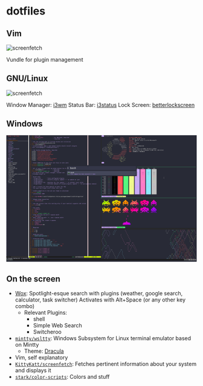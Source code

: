 # dotfiles

## Vim
![screenfetch](https://raw.githubusercontent.com/thisisshi/dotfiles/master/screenfetch-vim.png)

Vundle for plugin management

## GNU/Linux
![screenfetch](https://raw.githubusercontent.com/thisisshi/dotfiles/master/screenfetch-linux.png)

Window Manager: [i3wm](http://i3wm.org/)
Status Bar: [i3status](https://i3wm.org/i3status/)
Lock Screen: [betterlockscreen](https://github.com/pavanjadhaw/betterlockscreen)

## Windows

![screenfetch](https://raw.githubusercontent.com/thisisshi/dotfiles/master/screenfetch-win.png)

## On the screen
- [Wox](http://www.getwox.com/): Spotlight-esque search with plugins (weather, google search, calculator, task switcher) Activates with Alt+Space (or any other key combo)
  - Relevant Plugins:
    - shell
    - Simple Web Search
    - Switcheroo
- [`mintty/wsltty`](https://github.com/mintty/wsltty): Windows Subsystem for Linux terminal emulator based on Mintty
  - Theme: [Dracula](https://draculatheme.com/mintty/)
- Vim, self explanatory
- [`KittyKatt/screenfetch`](https://github.com/KittyKatt/screenFetch): Fetches pertinent information about your system and displays it
- [`stark/color-scripts`](https://github.com/stark/color-scripts): Colors and stuff
